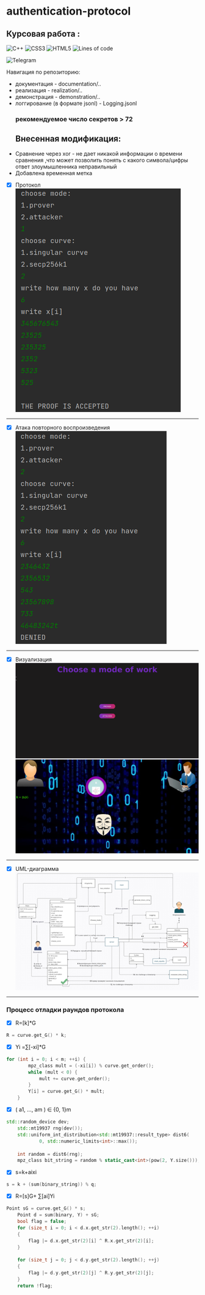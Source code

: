 # authentication-protocol

<h2>Курсовая работа : </h2>

![C++](https://img.shields.io/badge/c++-%2300599C.svg?style=for-the-badge&logo=c%2B%2B&logoColor=white)
![CSS3](https://img.shields.io/badge/css3-%231572B6.svg?style=for-the-badge&logo=css3&logoColor=white)
![HTML5](https://img.shields.io/badge/html5-%23E34F26.svg?style=for-the-badge&logo=html5&logoColor=white)
![Lines of code](https://img.shields.io/tokei/lines/github/88888812/authentication-protocol?color=brightgreen)

<img alt="Telegram" src="https://img.shields.io/badge/nikitosk_a-2CA5E0?style=for-the-badge&logo=telegram&logoColor=white" />

Навигация по репозиторию:

* документация - documentation/..  </br>
* реализация - realization/..   </br>
* демонстрация - demonstration/..   </br>
* логгирование (в формате jsonl) - Logging.jsonl   </br>
  <h3> рекомендуемое число секретов > 72 </h3>
  <h2>Внесенная модификация: </h2>
* Сравнение через xor - не дает никакой информации о времени сравнения ,что может позволить понять с какого
  символа/цифры ответ злоумышленника неправильный
* Добавлена временная метка

- [x] Протокол <br/>
  ![output](demonstration/pic/prover1.png)

---

- [x] Атака повторного воспроизведения  <br/>
  ![attacker](demonstration/pic/attacker2.png)

---

- [x] Визуализация  <br/>
  ![main page](demonstration/pic/main.png)
  ![prover](demonstration/pic/visual.png)
  <br/>

---

- [x] UML-диаграмма  <br/>
  ![prover](demonstration/pic/uml_last.jpg)
  <br/>

---
<h3>Процесс отладки раундов протокола</h3>

- [x] R=[k]*G <br/>

```c++
R = curve.get_G() * k;
```

- [x] Yi =∑[-xi]*G <br/>

```c++
for (int i = 0; i < m; ++i) {
        mpz_class mult = (-xi[i]) % curve.get_order();
        while (mult < 0) {
            mult += curve.get_order();
        }
        Y[i] = curve.get_G() * mult;
    }
```

- [x] ( a1, ..., am ) ∈ {0, 1}m<br/>

```c++
std::random_device dev;
    std::mt19937 rng(dev());
    std::uniform_int_distribution<std::mt19937::result_type> dist6(
            0, std::numeric_limits<int>::max());

    int random = dist6(rng);
    mpz_class bit_string = random % static_cast<int>(pow(2, Y.size())); //длины m
```

- [x] s=k+aixi <br/>

```c++
s = k + (sum(binary_string)) % q;
```

- [x] R=[s]G+ ∑[ai]Yi

```c++
Point sG = curve.get_G() * s;
    Point d = sum(binary, Y) + sG;
    bool flag = false;
    for (size_t i = 0; i < d.x.get_str(2).length(); ++i) 
    { 
        flag |= d.x.get_str(2)[i] ^ R.x.get_str(2)[i]; 
    }

    for (size_t j = 0; j < d.y.get_str(2).length(); ++j) 
    {
        flag |= d.y.get_str(2)[j] ^ R.y.get_str(2)[j]; 
    }
    return !flag;
```
